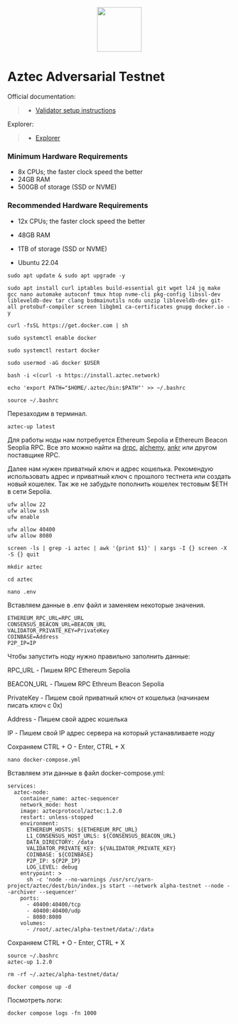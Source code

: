 <p align="center">
  <img height="100" height="auto" src="https://github.com/user-attachments/assets/b420e916-6909-49a1-9dd1-a45d355ea5ab">
</p>

# Aztec Adversarial Testnet

Official documentation:
>- [Validator setup instructions](https://docs.aztec.network/)

Explorer:
>- [Explorer](https://dashtec.xyz/)

### Minimum Hardware Requirements
 - 8x CPUs; the faster clock speed the better
 - 24GB RAM
 - 500GB of storage (SSD or NVME)

### Recommended Hardware Requirements 
 - 12x CPUs; the faster clock speed the better
 - 48GB RAM
 - 1TB of storage (SSD or NVME)

 - Ubuntu 22.04


```
sudo apt update & sudo apt upgrade -y
```

```
sudo apt install curl iptables build-essential git wget lz4 jq make gcc nano automake autoconf tmux htop nvme-cli pkg-config libssl-dev libleveldb-dev tar clang bsdmainutils ncdu unzip libleveldb-dev git-all protobuf-compiler screen libgbm1 ca-certificates gnupg docker.io -y
```

```
curl -fsSL https://get.docker.com | sh
```
```
sudo systemctl enable docker
```
```
sudo systemctl restart docker
```
```
sudo usermod -aG docker $USER
```

```
bash -i <(curl -s https://install.aztec.network)
```

```
echo 'export PATH="$HOME/.aztec/bin:$PATH"' >> ~/.bashrc

source ~/.bashrc
```

Перезаходим в терминал.

```
aztec-up latest
```

Для работы ноды нам потребуется Ethereum Sepolia и Ethereum Beacon Seoplia RPC. Все это можно найти на [drpc](https://drpc.org/), [alchemy](https://dashboard.alchemy.com/), [ankr](https://www.ankr.com/) или другом поставщике RPC.

Далее нам нужен приватный ключ и адрес кошелька. Рекомендую использовать адрес и приватный ключ с прошлого тестнета или создать новый кошелек. Так же не забудьте пополнить кошелек тестовым $ETH в сети Sepolia.

```
ufw allow 22
ufw allow ssh
ufw enable

ufw allow 40400
ufw allow 8080
```

```
screen -ls | grep -i aztec | awk '{print $1}' | xargs -I {} screen -X -S {} quit
```

```
mkdir aztec
```

```
cd aztec
```

```
nano .env
```

Вставляем данные в .env файл и заменяем некоторые значения.

```
ETHEREUM_RPC_URL=RPC_URL
CONSENSUS_BEACON_URL=BEACON_URL
VALIDATOR_PRIVATE_KEY=PrivateKey
COINBASE=Address
P2P_IP=IP
```

Чтобы запустить ноду нужно правильно заполнить данные:

RPC_URL - Пишем RPC Ethereum Sepolia

BEACON_URL - Пишем RPC Ethreum Beacon Sepolia

PrivateKey - Пишем свой приватный ключ от кошелька (начинаем писать ключ с 0x)

Address - Пишем свой адрес кошелька

IP - Пишем свой IP адрес сервера на который устанавливаете ноду

Сохраняем CTRL + O - Enter, CTRL + X

```
nano docker-compose.yml
```

Вставляем эти данные в файл docker-compose.yml:

```
services:
  aztec-node:
    container_name: aztec-sequencer
    network_mode: host 
    image: aztecprotocol/aztec:1.2.0
    restart: unless-stopped
    environment:
      ETHEREUM_HOSTS: ${ETHEREUM_RPC_URL}
      L1_CONSENSUS_HOST_URLS: ${CONSENSUS_BEACON_URL}
      DATA_DIRECTORY: /data
      VALIDATOR_PRIVATE_KEY: ${VALIDATOR_PRIVATE_KEY}
      COINBASE: ${COINBASE}
      P2P_IP: ${P2P_IP}
      LOG_LEVEL: debug
    entrypoint: >
      sh -c 'node --no-warnings /usr/src/yarn-project/aztec/dest/bin/index.js start --network alpha-testnet --node --archiver --sequencer'
    ports:
      - 40400:40400/tcp
      - 40400:40400/udp
      - 8080:8080
    volumes:
      - /root/.aztec/alpha-testnet/data/:/data
```

Сохраняем CTRL + O - Enter, CTRL + X

```
source ~/.bashrc
aztec-up 1.2.0
```

```
rm -rf ~/.aztec/alpha-testnet/data/
```

```
docker compose up -d
```

Посмотреть логи:

```
docker compose logs -fn 1000
```
